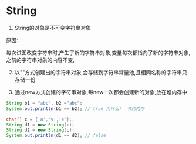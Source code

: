 # String

1. String的对象是不可变字符串对象

原因:

每次试图改变字符串时,产生了新的字符串对象,变量每次都指向了新的字符串对象,之前的字符串对象的内容不变,


2. 以""方式创建出的字符串对象,会存储到字符串常量池,且相同名称的字符串只存储一份

3. 通过new方式创建的字符串对象,每new一次都会创建新的对象,放在堆内存中

```java
String b1 = "abc", b2 ="abc";
System.out.println(b1 == b2); // true 为什么?  节约内存

char[] c = {'a','v','e'};;
String d1 = new String(c);
String d2 = new String(c);
System.out.println(d1 == d2); // false
```
